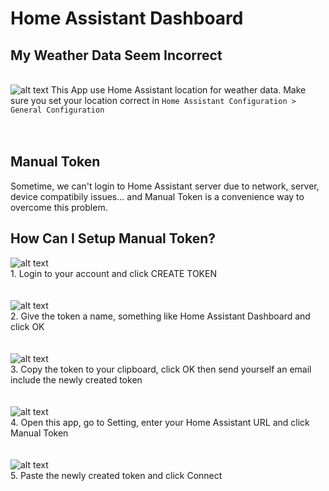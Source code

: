 # Home Assistant Dashboard

## My Weather Data Seem Incorrect
<br>![alt text](https://github.com/tuanha2000vn/Home-Assistant-Dashboard/blob/master/images/weather-location.png?raw=true)
This App use Home Assistant location for weather data. Make sure you set your location correct in `Home Assistant Configuration > General Configuration`
<br><br><br>

## Manual Token
Sometime, we can't login to Home Assistant server due to network, server, device compatibily issues... and Manual Token is a convenience way to overcome this problem.

## How Can I Setup Manual Token?

![alt text](https://github.com/tuanha2000vn/Home-Assistant-Dashboard/blob/master/images/manual-token-1.png?raw=true)
<br>1. Login to your account and click CREATE TOKEN
<br><br><br>
![alt text](https://github.com/tuanha2000vn/Home-Assistant-Dashboard/blob/master/images/manual-token-2.png?raw=true)
<br>
2. Give the token a name, something like Home Assistant Dashboard and click OK
<br><br><br>
![alt text](https://github.com/tuanha2000vn/Home-Assistant-Dashboard/blob/master/images/manual-token-3.png?raw=true)
<br>
3. Copy the token to your clipboard, click OK then send yourself an email include the newly created token
<br><br><br>
![alt text](https://github.com/tuanha2000vn/Home-Assistant-Dashboard/blob/master/images/manual-token-4.png?raw=true)
<br>
4. Open this app, go to Setting, enter your Home Assistant URL and click Manual Token
<br><br><br>
![alt text](https://github.com/tuanha2000vn/Home-Assistant-Dashboard/blob/master/images/manual-token-5.png?raw=true)
<br>
5. Paste the newly created token and click Connect
